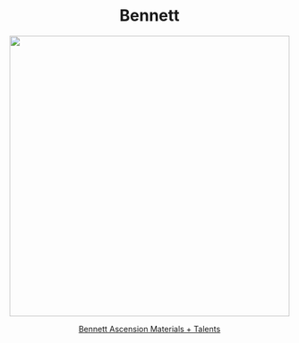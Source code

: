 <body>
  <div align="center">
    <h1> Bennett </h1>
<img src="https://static.wikia.nocookie.net/genshin-impact/images/f/f9/Personagem_Bennett_Desejo.png/revision/latest/scale-to-width/360?cb=20230717180941&path-prefix=pt-br" width=500>

<a href="">Bennett Ascension Materials + Talents</a><br>
  
  </div>
</body>

